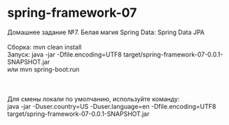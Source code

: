 # spring-framework-07
Домашнее задание №7. Белая магия Spring Data: Spring Data JPA  <br /><br />
Сборка: mvn clean install <br />
Запуск: java -jar -Dfile.encoding=UTF8 target/spring-framework-07-0.0.1-SNAPSHOT.jar<br />
или mvn spring-boot:run <br />
<br />    
<br />
Для смены локали по умолчанию, используйте команду:<br />
java -jar -Duser.country=US -Duser.language=en -Dfile.encoding=UTF8 target/spring-framework-07-0.0.1-SNAPSHOT.jar